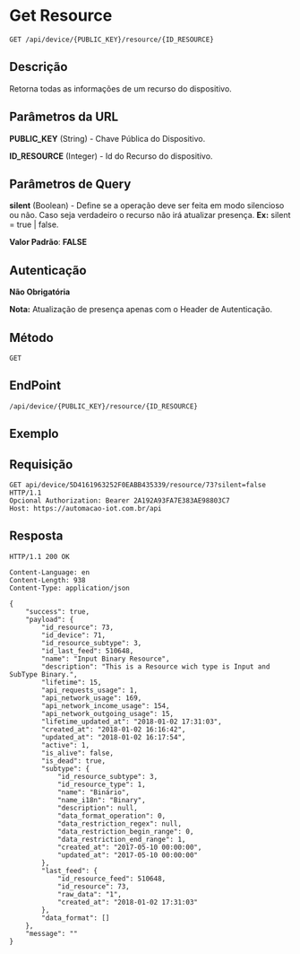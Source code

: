 # Get Resource

`GET /api/device/{PUBLIC_KEY}/resource/{ID_RESOURCE}`

## Descrição

Retorna todas as informações de um recurso do dispositivo.

## Parâmetros da URL

**PUBLIC_KEY** (String) - Chave Pública do Dispositivo.

**ID_RESOURCE** (Integer) - Id do Recurso do dispositivo.

## Parâmetros de Query

**silent** (Boolean) - Define se a operação deve ser feita em modo silencioso ou não.
Caso seja verdadeiro o recurso não irá atualizar presença. **Ex:** silent = true | false.

**Valor Padrão**: **FALSE**

## Autenticação

**Não Obrigatória**

**Nota:** Atualização de presença apenas com o Header de Autenticação.

## Método

`GET`

## EndPoint

`/api/device/{PUBLIC_KEY}/resource/{ID_RESOURCE}`

## Exemplo

## Requisição

```
GET api/device/5D4161963252F0EABB435339/resource/73?silent=false  HTTP/1.1
Opcional Authorization: Bearer 2A192A93FA7E383AE98803C7
Host: https://automacao-iot.com.br/api
```

## Resposta

```
HTTP/1.1 200 OK

Content-Language: en
Content-Length: 938
Content-Type: application/json

{
    "success": true,
    "payload": {
        "id_resource": 73,
        "id_device": 71,
        "id_resource_subtype": 3,
        "id_last_feed": 510648,
        "name": "Input Binary Resource",
        "description": "This is a Resource wich type is Input and SubType Binary.",
        "lifetime": 15,
        "api_requests_usage": 1,
        "api_network_usage": 169,
        "api_network_income_usage": 154,
        "api_network_outgoing_usage": 15,
        "lifetime_updated_at": "2018-01-02 17:31:03",
        "created_at": "2018-01-02 16:16:42",
        "updated_at": "2018-01-02 16:17:54",
        "active": 1,
        "is_alive": false,
        "is_dead": true,
        "subtype": {
            "id_resource_subtype": 3,
            "id_resource_type": 1,
            "name": "Binário",
            "name_i18n": "Binary",
            "description": null,
            "data_format_operation": 0,
            "data_restriction_regex": null,
            "data_restriction_begin_range": 0,
            "data_restriction_end_range": 1,
            "created_at": "2017-05-10 00:00:00",
            "updated_at": "2017-05-10 00:00:00"
        },
        "last_feed": {
            "id_resource_feed": 510648,
            "id_resource": 73,
            "raw_data": "1",
            "created_at": "2018-01-02 17:31:03"
        },
        "data_format": []
    },
    "message": ""
}
```
